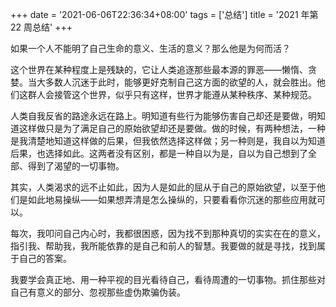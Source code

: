 +++
date = '2021-06-06T22:36:34+08:00'
tags = ['总结']
title = '2021 年第 22 周总结'
+++

如果一个人不能明了自己生命的意义、生活的意义？那么他是为何而活？

这个世界在某种程度上是残缺的，它让人类追逐那些最本源的罪恶——懒惰、贪婪。当大多数人沉迷于此时，能够更好克制自己这方面的欲望的人，就会胜出。他们这群人会接管这个世界，似乎只有这样，世界才能遵从某种秩序、某种规范。

人类自我反省的路途永远在路上。明知道有些行为能够伤害自己却还是要做，明知道这样做只是为了满足自己的原始欲望却还是要做。做的时候，有两种想法，一种是我清楚地知道这样做的后果，但我依然选择这样做；另一种则是，我自以为知道后果，也选择如此。这两者没有区别，都是一种自以为是，自以为自己想到了全部、得到了渴望的一切事物。

其实，人类渴求的远不止如此，因为人是如此的屈从于自己的原始欲望，以至于他们是如此地易操纵——如果想弄清是怎么操纵的，只要看看你沉迷的那些应用就可以。

每次，我叩问自己内心时，我都很困惑，因为找不到那种真切的实实在在的意义，指引我、帮助我，我所能依靠的是自己和前人的智慧。我要做的就是寻找，找到属于自己的答案。

我要学会真正地、用一种平视的目光看待自己，看待周遭的一切事物。抓住那些对自己有意义的部分、忽视那些虚伪欺骗伪装。
